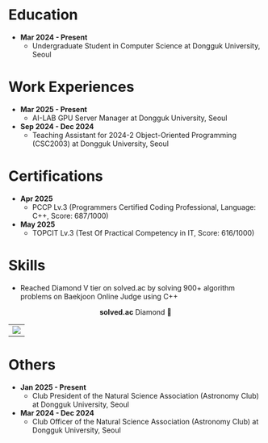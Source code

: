 # Education
* **Mar 2024 - Present**
    * Undergraduate Student in Computer Science at Dongguk University, Seoul

# Work Experiences
* **Mar 2025 - Present**
    * AI-LAB GPU Server Manager at Dongguk University, Seoul
* **Sep 2024 - Dec 2024**
    * Teaching Assistant for 2024-2 Object-Oriented Programming (CSC2003) at Dongguk University, Seoul

# Certifications
* **Apr 2025**
    * PCCP Lv.3 (Programmers Certified Coding Professional, Language: C++, Score: 687/1000)
* **May 2025**
    * TOPCIT Lv.3 (Test Of Practical Competency in IT, Score: 616/1000)

# Skills
* Reached Diamond V tier on solved.ac by solving 900+ algorithm problems on Baekjoon Online Judge using C++

<div align="center"><b>solved.ac</b> Diamond 💎</div>
<div align="center">
  <a href="https://solved.ac/h4rry">
    <table>
      <tr>
        <td>
           <img src="https://boj.profilecard.kr/info?username=h4rry" />
        </td>
      </tr>
    </table>
  </a>
</div>

# Others
* **Jan 2025 - Present**
    * Club President of the Natural Science Association (Astronomy Club) at Dongguk University, Seoul
* **Mar 2024 - Dec 2024**
    * Club Officer of the Natural Science Association (Astronomy Club) at Dongguk University, Seoul
